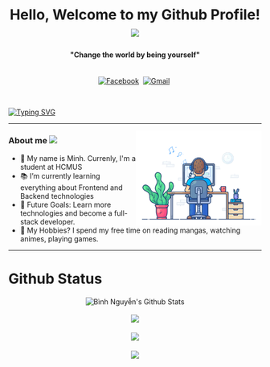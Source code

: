 <p>
  <h1 align="center"><b>Hello, Welcome to my Github Profile! </b><img src="https://media.giphy.com/media/bcKmIWkUMCjVm/giphy.gif" width="100" /></h1>
</p>

<p>
  <h4 align="center"><b>"Change the world by being yourself"</b></h4>
</p>

<p align="center">
<br>
<a href="https://www.facebook.com/minh.nhatminh.71/"><img src="https://img.shields.io/badge/facebook-%231877F2.svg?&style=for-the-badge&logo=facebook&logoColor=white" alt="Facebook" /></a>&nbsp;
<a href="mailto:nhatminh442001@gmail.com?subject=Minh%20Doan"><img src="https://img.shields.io/badge/gmail-%23D14836.svg?&style=for-the-badge&logo=gmail&logoColor=white" alt="Gmail"/></a>&nbsp;
</p>

<br>

[![Typing SVG](https://readme-typing-svg.herokuapp.com?font=arial&color=%2336BCF7&lines=I'm%20MinhDoan%20Or%20You%20can%20call%20me%20nyanpjka)](https://git.io/typing-svg)

---

<p>
 <img align="right" src="./Assets/dev-working.gif" width="250px" alt="programmergif">
</p>



### About me <img src="https://emojis.slackmojis.com/emojis/images/1588315024/8823/hyperkitty.gif?1588315024" width="32px"/>
- 👋 My name is Minh. Currenly, I'm a student at HCMUS<br/>
- 📚 I’m currently learning everything about Frontend and Backend technologies<br/>
- 🎯 Future Goals: Learn more technologies and become a full-stack developer.<br/>
- 💖 My Hobbies? I spend my free time on reading mangas, watching animes, playing games.<br/>
<!-- - 💬 Ask me about anything, I am happy to help <br/> -->
<!-- - [Click here to see my CV](https://github.com/nyanpjka)<br/> -->

---

# Github Status

<p align="center">
	<img align="center" src="https://github-readme-stats.vercel.app/api?username=nyanpjka&include_all_commits=true&count_private=true&show_icons=true&title_color=D93A7C&icon_color=F7D747&text_color=A9FEF7&bg_color=0,000000,141321&" alt="Bình Nguyễn's Github Stats">
	<br>
	<br>
	<img src="https://github-readme-streak-stats.herokuapp.com/?user=nyanpjka&theme=dracula">
	<br>
	<br>
	<img src="https://github-readme-stats.vercel.app/api/top-langs/?username=nyanpjka&layout=compact&theme=dracula&langs_count=6">
	<br>
	<br>
	<img src="https://activity-graph.herokuapp.com/graph?username=nyanpjka&theme=react-dark&hide_border=true">
</p>

<div align="center">

</div>
